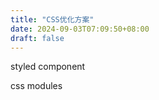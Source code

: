 ```yaml
---
title: "CSS优化方案"
date: 2024-09-03T07:09:50+08:00
draft: false
---
```


styled component

css modules
